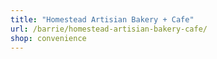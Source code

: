 ```yaml
---
title: "Homestead Artisian Bakery + Cafe"
url: /barrie/homestead-artisian-bakery-cafe/
shop: convenience
---
```


